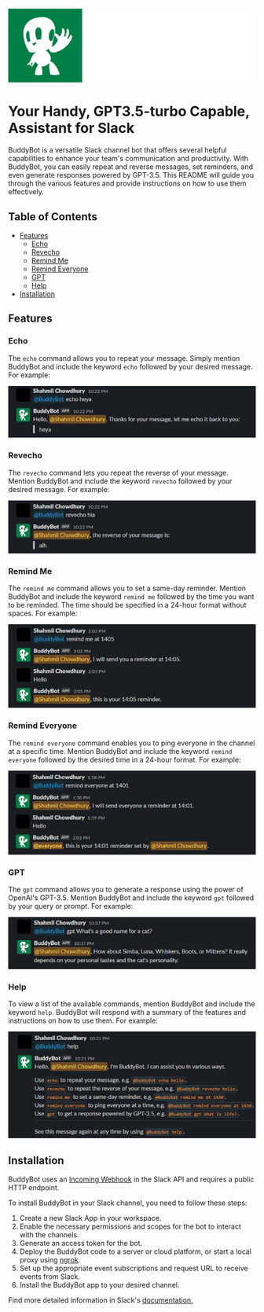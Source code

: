 ![BuddyBot Banner!](/assets/banner.png)

# Your Handy, GPT3.5-turbo Capable, Assistant for Slack

BuddyBot is a versatile Slack channel bot that offers several helpful capabilities to enhance your team's communication and productivity. With BuddyBot, you can easily repeat and reverse messages, set reminders, and even generate responses powered by GPT-3.5. This README will guide you through the various features and provide instructions on how to use them effectively.

## Table of Contents
- [Features](#features)
    - [Echo](#echo)
    - [Revecho](#revecho)
    - [Remind Me](#remind-me)
    - [Remind Everyone](#remind-everyone)
    - [GPT](#gpt)
    - [Help](#help)
- [Installation](#installation)

## Features

### Echo
The `echo` command allows you to repeat your message. Simply mention BuddyBot and include the keyword `echo` followed by your desired message. For example:

![Echo example](/assets/features/echo.jpg)


### Revecho
The `revecho` command lets you repeat the reverse of your message. Mention BuddyBot and include the keyword `revecho` followed by your desired message. For example:

![Revecho example](/assets/features/revecho.jpg)


### Remind Me
The `remind me` command allows you to set a same-day reminder. Mention BuddyBot and include the keyword `remind me` followed by the time you want to be reminded. The time should be specified in a 24-hour format without spaces. For example:

![Remind me example](/assets/features/remindme.jpg)


### Remind Everyone
The `remind everyone` command enables you to ping everyone in the channel at a specific time. Mention BuddyBot and include the keyword `remind everyone` followed by the desired time in a 24-hour format. For example:

![Remind everyone example](/assets/features/remindeveryone.jpg)


### GPT
The `gpt` command allows you to generate a response using the power of OpenAI's GPT-3.5. Mention BuddyBot and include the keyword `gpt` followed by your query or prompt. For example:

![ChatGPT example](/assets/features/gpt.jpg)


### Help
To view a list of the available commands, mention BuddyBot and include the keyword `help`. BuddyBot will respond with a summary of the features and instructions on how to use them. For example:

![Help example](/assets/features/help.jpg)


## Installation
BuddyBot uses an [Incoming Webhook](https://api.slack.com/messaging/webhooks) in the Slack API and requires a public HTTP endpoint.

 To install BuddyBot in your Slack channel, you need to follow these steps:

1. Create a new Slack App in your workspace.
2. Enable the necessary permissions and scopes for the bot to interact with the channels.
3. Generate an access token for the bot.
4. Deploy the BuddyBot code to a server or cloud platform, or start a local proxy using [ngrok](https://ngrok.com/).
5. Set up the appropriate event subscriptions and request URL to receive events from Slack.
6. Install the BuddyBot app to your desired channel.

Find more detailed information in Slack's [documentation.](https://api.slack.com/start/building/bolt-python)
